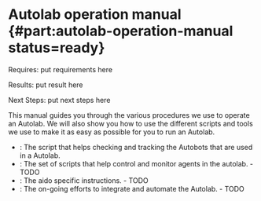 # Autolab operation manual {#part:autolab-operation-manual status=ready}

<div class='requirements' markdown="1">

Requires: put requirements here

Results: put result here

Next Steps: put next steps here
</div>


This manual guides you through the various procedures we use to operate an Autolab. We will also show you how to use the different scripts and tools we use to make it as easy as possible for you to run an Autolab.

* [](#autolab-autobot-hw-checks): The script that helps checking and tracking the Autobots that are used in a Autolab.
* [](#autolab-control-scripts): The set of scripts that help control and monitor agents in the autolab. - TODO
* [](#autolab-aido-operations): The aido specific instructions. - TODO
* [](#autolab-complete-integration): The on-going efforts to integrate and automate the Autolab. - TODO
